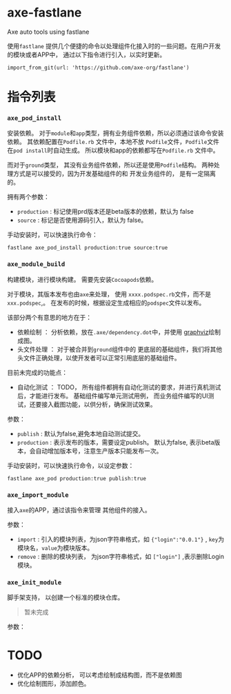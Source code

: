 # axe-fastlane

Axe auto tools using fastlane

使用`fastlane` 提供几个便捷的命令以处理组件化接入时的一些问题。在用户开发的模块或者APP中， 通过以下指令进行引入，以实时更新。

	import_from_git(url: 'https://github.com/axe-org/fastlane')

# 指令列表 

### `axe_pod_install`

安装依赖。 对于`module`和`app`类型，拥有业务组件依赖，所以必须通过该命令安装依赖。 其依赖配置在`Podfile.rb` 文件中，本地不放 `Podfile`文件，`Podfile`文件在`pod install`时自动生成。 所以模块和app的依赖都写在`Podfile.rb` 文件中。

而对于`ground`类型， 其没有业务组件依赖，所以还是使用`Podfile`结构。 两种处理方式是可以接受的，因为开发基础组件的和 开发业务组件的， 是有一定隔离的。

拥有两个参数：

* `production` : 标记使用prd版本还是beta版本的依赖，默认为 false
* `source` : 标记是否使用源码引入，默认为 false。

手动安装时，可以快速执行命令： 

	fastlane axe_pod_install production:true source:true

### `axe_module_build`

构建模块，进行模块构建。 需要先安装`Cocoapods`依赖。

对于模块，其版本发布也由`axe`来处理， 使用 `xxxx.podspec.rb`文件，而不是`xxx.podspec`,。 在发布的时候，根据设定生成相应的`podspec`文件以发布。

该部分两个有意思的地方在于：

* 依赖绘制 ： 分析依赖，放在`.axe/dependency.dot`中，并使用 [graphviz](http://www.graphviz.org)绘制成图。
* 头文件处理 ： 对于被合并到`ground`组件中的 更底层的基础组件，我们将其他头文件正确处理，以使开发者可以正常引用底层的基础组件。

目前未完成的功能点：

* 自动化测试 ： TODO， 所有组件都拥有自动化测试的要求，并进行真机测试后，才能进行发布。  基础组件编写单元测试用例， 而业务组件编写的UI测试，还要接入截图功能，以供分析，确保测试效果。

参数：

* `publish` : 默认为false,避免本地自动测试提交。
* `production` : 表示发布的版本，需要设定publish。 默认为false, 表示beta版本，会自动增加版本号，注意生产版本只能发布一次。

手动安装时，可以快速执行命令，以设定参数： 

	fastlane axe_pod production:true publish:true

### `axe_import_module`

接入`axe`的APP，通过该指令来管理 其他组件的接入。

参数：

* `import` : 引入的模块列表，为json字符串格式，如 `{"login":"0.0.1"}` , `key`为模块名，`value`为模块版本。
* `remove` : 删除的模块列表， 为json字符串格式，如 `["login"]` ,表示删除Login模块。

### `axe_init_module`

脚手架支持， 以创建一个标准的模块仓库。

> 暂未完成

参数：


# TODO

* 优化APP的依赖分析， 可以考虑绘制成结构图，而不是依赖图
* 优化绘制图形，添加颜色。